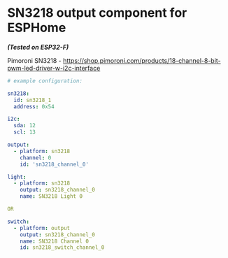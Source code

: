 # SN3218 output component for ESPHome

***(Tested on ESP32-F)***

Pimoroni SN3218 - https://shop.pimoroni.com/products/18-channel-8-bit-pwm-led-driver-w-i2c-interface



```yaml
# example configuration:

sn3218:
  id: sn3218_1
  address: 0x54

i2c:
  sda: 12
  scl: 13

output:
  - platform: sn3218
    channel: 0
    id: 'sn3218_channel_0'

light:
  - platform: sn3218
    output: sn3218_channel_0
    name: SN3218 Light 0

OR

switch:
  - platform: output
    output: sn3218_channel_0
    name: SN3218 Channel 0
    id: sn3218_switch_channel_0
```
